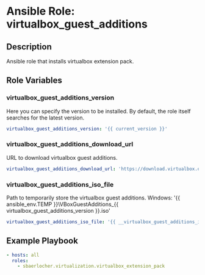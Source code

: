 # Ansible Role: virtualbox_guest_additions

## Description

Ansible role that installs virtualbox extension pack.

## Role Variables

### virtualbox_guest_additions_version

Here you can specify the version to be installed.
By default, the role itself searches for the latest version.

```yml
virtualbox_guest_additions_version: '{{ current_version }}'
```

### virtualbox_guest_additions_download_url

URL to download virtualbox guest additions.

```yml
virtualbox_guest_additions_download_url: 'https://download.virtualbox.org/virtualbox/{{ virtualbox_guest_additions_version }}/VBoxGuestAdditions_{{ virtualbox_guest_additions_version }}.iso'
```

### virtualbox_guest_additions_iso_file

Path to temporarily store the virtualbox guest additions.
Windows: '{{ ansible_env.TEMP }}\VBoxGuestAdditions\_{{ virtualbox_guest_additions_version }}.iso'

```yml
virtualbox_guest_additions_iso_file: '{{ __virtualbox_guest_additions_iso_dest }}'
```

## Example Playbook

```yml
- hosts: all
  roles:
    - sbaerlocher.virtualization.virtualbox_extension_pack
```
